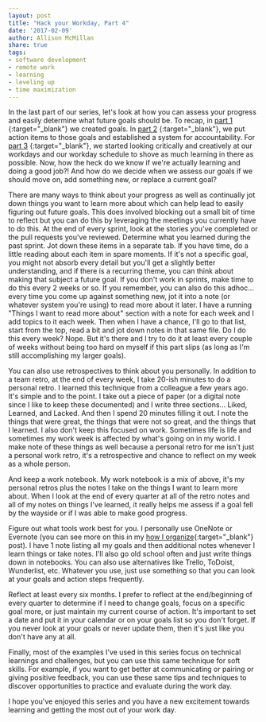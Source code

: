 ```yaml
---
layout: post
title: "Hack your Workday, Part 4"
date: '2017-02-09'
author: Allison McMillan
share: true
tags:
- software development
- remote work
- learning
- leveling up
- time maximization
---
```


In the last part of our series, let's look at how you can assess your progress and easily determine what future goals should be. To recap, in [part 1](http://daydreamsinruby.com/hack-your-workday-p1/) {:target="_blank"} we created goals. In [part 2](http://daydreamsinruby.com/hack-your-workday-p2/) {:target="_blank"}, we put action items to those goals and established a system for accountability. For [part 3](http://daydreamsinruby.com/hack-your-workday-p3/) {:target="_blank"}, we started looking critically and creatively at our workdays and our workday schedule to shove as much learning in there as possible. Now, how the heck do we know if we're actually learning and doing a good job?! And how do we decide when we assess our goals if we should move on, add something new, or replace a current goal?

There are many ways to think about your progress as well as continually jot down things you want to learn more about which can help lead to easily figuring out future goals. This does involved blocking out a small bit of time to reflect but you can do this by leveraging the meetings you currently have to do this. At the end of every sprint, look at the stories you've completed or the pull requests you've reviewed. Determine what you learned during the past sprint. Jot down these items in a separate tab. If you have time, do a little reading about each item in spare moments. If it's not a specific goal, you might not absorb every detail but you'll get a slightly better understanding, and if there is a recurring theme, you can think about making that subject a future goal. If you don't work in sprints, make time to do this every 2 weeks or so. If you remember, you can also do this adhoc... every time you come up against something new, jot it into a note (or whatever system you're using) to read more about it later. I have a running "Things I want to read more about" section with a note for each week and I add topics to it each week. Then when I have a chance, I'll go to that list, start from the top, read a bit and jot down notes in that same file. Do I do this every week? Nope. But it's there and I try to do it at least every couple of weeks without being too hard on myself if this part slips (as long as I'm still accomplishing my larger goals).

You can also use retrospectives to think about you personally. In addition to a team retro, at the end of every week, I take 20-ish minutes to do a personal retro. I learned this technique from a colleague a few years ago. It's simple and to the point. I take out a piece of paper (or a digital note since I like to keep these documented) and I write three sections... Liked, Learned, and Lacked. And then I spend 20 minutes filling it out. I note the things that were great, the things that were not so great, and the things that I learned. I also don't keep this focused on work. Sometimes life is life and sometimes my work week is affected by what's going on in my world. I make note of these things as well because a personal retro for me isn't just a personal work retro, it's a retrospective and chance to reflect on my week as a whole person.

And keep a work notebook. My work notebook is a mix of above, it's my personal retros plus the notes I take on the things I want to learn more about. When I look at the end of every quarter at all of the retro notes and all of my notes on things I've learned, it really helps me assess if a goal fell by the wayside or if I was able to make good progress.

Figure out what tools work best for you. I personally use OneNote or Evernote (you can see more on this in my [how I organize](http://daydreamsinruby.com/how-I-organize/){:target="_blank"} post). I have 1 note listing all my goals and then additional notes whenever I learn things or take notes. I'll also go old school often and just write things down in notebooks. You can also use alternatives like Trello, ToDoist, Wunderlist, etc. Whatever you use, just use something so that you can look at your goals and action steps frequently.

Reflect at least every six months. I prefer to reflect at the end/beginning of every quarter to determine if I need to change goals, focus on a specific goal more, or just maintain my current course of action. It's important to set a date and put it in your calendar or on your goals list so you don't forget. If you never look at your goals or never update them, then it's just like you don't have any at all.

Finally, most of the examples I've used in this series focus on technical learnings and challenges, but you can use this same technique for soft skills. For example, if you want to get better at communicating or pairing or giving positive feedback, you can use these same tips and techniques to discover opportunities to practice and evaluate during the work day.

I hope you've enjoyed this series and you have a new excitement towards learning and getting the most out of your work day.
